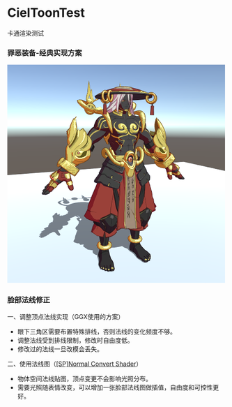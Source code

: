 # CielToonTest
卡通渲染测试

### 罪恶装备-经典实现方案

![](Img/test.png)

### 脸部法线修正

一、调整顶点法线实现（GGX使用的方案）

- 眼下三角区需要布置特殊排线，否则法线的变化频度不够。
- 调整法线受到排线限制，修改时自由度低。
- 修改过的法线一旦改模会丢失。

二、使用法线图（[[SP]Normal Convert Shader](https://note.com/sfna32121/n/n8d46090005d1?tdsourcetag=s_pctim_aiomsg)）

- 物体空间法线贴图，顶点变更不会影响光照分布。
- 需要光照随表情改变，可以增加一张脸部法线图做插值，自由度和可控性更好。

